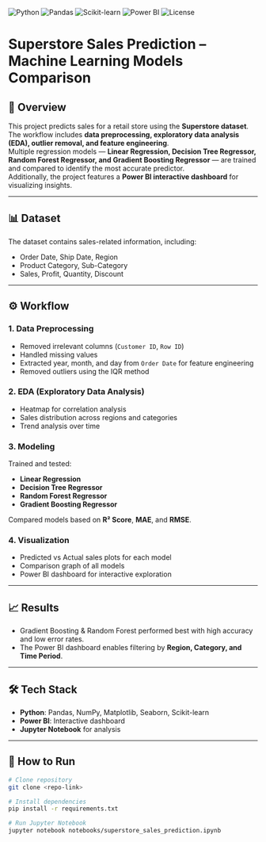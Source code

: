 ![Python](https://img.shields.io/badge/Python-3.8%2B-blue)
![Pandas](https://img.shields.io/badge/Pandas-Data%20Analysis-yellowgreen)
![Scikit-learn](https://img.shields.io/badge/Scikit--learn-ML-orange)
![Power BI](https://img.shields.io/badge/Power%20BI-Data%20Viz-yellow)
![License](https://img.shields.io/badge/License-MIT-green)

# **Superstore Sales Prediction – Machine Learning Models Comparison**  

## 📌 Overview  
This project predicts sales for a retail store using the **Superstore dataset**. The workflow includes **data preprocessing, exploratory data analysis (EDA), outlier removal, and feature engineering**.  
Multiple regression models — **Linear Regression, Decision Tree Regressor, Random Forest Regressor, and Gradient Boosting Regressor** — are trained and compared to identify the most accurate predictor.  
Additionally, the project features a **Power BI interactive dashboard** for visualizing insights.  

---

## 📊 Dataset  
The dataset contains sales-related information, including:  
- Order Date, Ship Date, Region  
- Product Category, Sub-Category  
- Sales, Profit, Quantity, Discount  

---

## ⚙️ Workflow  

### 1. **Data Preprocessing**  
- Removed irrelevant columns (`Customer ID`, `Row ID`)  
- Handled missing values  
- Extracted year, month, and day from `Order Date` for feature engineering  
- Removed outliers using the IQR method  

### 2. **EDA (Exploratory Data Analysis)**  
- Heatmap for correlation analysis  
- Sales distribution across regions and categories  
- Trend analysis over time  

### 3. **Modeling**  
Trained and tested:  
- **Linear Regression**  
- **Decision Tree Regressor**  
- **Random Forest Regressor**  
- **Gradient Boosting Regressor**  

Compared models based on **R² Score**, **MAE**, and **RMSE**.  

### 4. **Visualization**  
- Predicted vs Actual sales plots for each model  
- Comparison graph of all models  
- Power BI dashboard for interactive exploration  

---

## 📈 Results  
- Gradient Boosting & Random Forest performed best with high accuracy and low error rates.  
- The Power BI dashboard enables filtering by **Region, Category, and Time Period**.  

---

## 🛠 Tech Stack  
- **Python**: Pandas, NumPy, Matplotlib, Seaborn, Scikit-learn  
- **Power BI**: Interactive dashboard  
- **Jupyter Notebook** for analysis  

---

## 🚀 How to Run  
```bash
# Clone repository
git clone <repo-link>

# Install dependencies
pip install -r requirements.txt

# Run Jupyter Notebook
jupyter notebook notebooks/superstore_sales_prediction.ipynb
